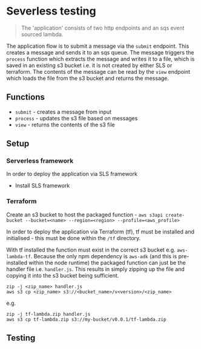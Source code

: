 # Severless testing

> The 'application' consists of two http endpoints and an sqs event sourced lambda.

The application flow is to submit a message via the `submit` endpoint. This
creates a message and sends it to an sqs queue. The message triggers the
`process` function which extracts the message and writes it to a file, which is
saved in an existing s3 bucket i.e. it is not created by either SLS or
terraform. The contents of the message can be read by the `view` endpoint which
loads the file from the s3 bucket and returns the message.

## Functions

- `submit` - creates a message from input
- `process` - updates the s3 file based on messages
- `view` - returns the contents of the s3 file

## Setup

### Serverless framework

In order to deploy the application via SLS framework

- Install SLS framework


### Terraform

Create an s3 bucket to host the packaged function -
`aws s3api create-bucket --bucket=<name> --region=<region> --profile=<aws_profile>`

In order to deploy the application via Terraform (tf), tf must be installed
and initialised - this must be done within the `/tf` directory.

With tf installed the function must exist in the correct s3 bucket e.g.
`aws-lambda-tf`.
Because the only npm dependency is `aws-adk` (and this is pre-installed within
the node runtime) the packaged function can just be the handler file i.e.
`handler.js`. This results in simply zipping up the file and copying it into
the s3 bucket being sufficient.
```
zip -j <zip_name> handler.js
aws s3 cp <zip_name> s3://<bucket_name>/v<version>/<zip_name>
```

e.g.
```
zip -j tf-lambda.zip handler.js
aws s3 cp tf-lambda.zip s3://my-bucket/v0.0.1/tf-lambda.zip
```


## Testing

```

```
